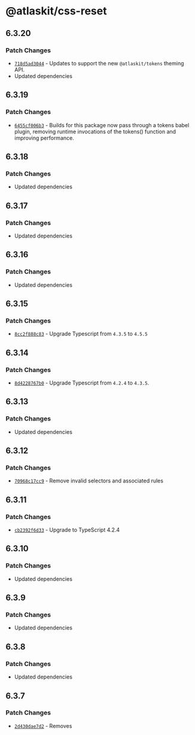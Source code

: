 # @atlaskit/css-reset

## 6.3.20

### Patch Changes

- [`718d5ad3044`](https://bitbucket.org/atlassian/atlassian-frontend/commits/718d5ad3044) - Updates to support the new `@atlaskit/tokens` theming API.
- Updated dependencies

## 6.3.19

### Patch Changes

- [`6455cf006b3`](https://bitbucket.org/atlassian/atlassian-frontend/commits/6455cf006b3) - Builds for this package now pass through a tokens babel plugin, removing runtime invocations of the tokens() function and improving performance.

## 6.3.18

### Patch Changes

- Updated dependencies

## 6.3.17

### Patch Changes

- Updated dependencies

## 6.3.16

### Patch Changes

- Updated dependencies

## 6.3.15

### Patch Changes

- [`8cc2f888c83`](https://bitbucket.org/atlassian/atlassian-frontend/commits/8cc2f888c83) - Upgrade Typescript from `4.3.5` to `4.5.5`

## 6.3.14

### Patch Changes

- [`8d4228767b0`](https://bitbucket.org/atlassian/atlassian-frontend/commits/8d4228767b0) - Upgrade Typescript from `4.2.4` to `4.3.5`.

## 6.3.13

### Patch Changes

- Updated dependencies

## 6.3.12

### Patch Changes

- [`70968c17cc9`](https://bitbucket.org/atlassian/atlassian-frontend/commits/70968c17cc9) - Remove invalid selectors and associated rules

## 6.3.11

### Patch Changes

- [`cb2392f6d33`](https://bitbucket.org/atlassian/atlassian-frontend/commits/cb2392f6d33) - Upgrade to TypeScript 4.2.4

## 6.3.10

### Patch Changes

- Updated dependencies

## 6.3.9

### Patch Changes

- Updated dependencies

## 6.3.8

### Patch Changes

- Updated dependencies

## 6.3.7

### Patch Changes

- [`2d430dae7d2`](https://bitbucket.org/atlassian/atlassian-frontend/commits/2d430dae7d2) - Removes <template /> override for IE11.

## 6.3.6

### Patch Changes

- [`19d72473dfb`](https://bitbucket.org/atlassian/atlassian-frontend/commits/19d72473dfb) - Updates usage of deprecated token names so they're aligned with the latest naming conventions. No UI or visual changes
- Updated dependencies

## 6.3.5

### Patch Changes

- Updated dependencies

## 6.3.4

### Patch Changes

- [`02a2f889019`](https://bitbucket.org/atlassian/atlassian-frontend/commits/02a2f889019) - Removes css that sets the SVG text element's color styles

## 6.3.3

### Patch Changes

- [`5168407f185`](https://bitbucket.org/atlassian/atlassian-frontend/commits/5168407f185) - Fixes an issue in the CSS reset where the SVG text element didn't inherit the correct reset styles.

## 6.3.2

### Patch Changes

- [`b8fd2911013`](https://bitbucket.org/atlassian/atlassian-frontend/commits/b8fd2911013) - [ux] Reduced motion styles that were causing layout flickers have been removed.

## 6.3.1

### Patch Changes

- [`f460cc7c411`](https://bitbucket.org/atlassian/atlassian-frontend/commits/f460cc7c411) - Builds for this package now pass through a tokens babel plugin, removing runtime invocations of the tokens() function and improving bundle size.
- Updated dependencies

## 6.3.0

### Minor Changes

- [`5b605d39119`](https://bitbucket.org/atlassian/atlassian-frontend/commits/5b605d39119) - Scrollbars now respect theme selection

## 6.2.0

### Minor Changes

- [`fd7b67c606a`](https://bitbucket.org/atlassian/atlassian-frontend/commits/fd7b67c606a) - [ux] The reset now uses focus-visible (if supported) instead of styling :focus directly.

### Patch Changes

- Updated dependencies

## 6.1.4

### Patch Changes

- Updated dependencies

## 6.1.3

### Patch Changes

- Updated dependencies

## 6.1.2

### Patch Changes

- Updated dependencies

## 6.1.1

### Patch Changes

- Updated dependencies

## 6.1.0

### Minor Changes

- [`92620c3aa0d`](https://bitbucket.org/atlassian/atlassian-frontend/commits/92620c3aa0d) - [ux] Reduced motion support has been added to the CSS reset.
- [`950a744a150`](https://bitbucket.org/atlassian/atlassian-frontend/commits/950a744a150) - [ux] Color values now sourced through tokens.

### Patch Changes

- Updated dependencies

## 6.0.5

### Patch Changes

- [`d3265f19be`](https://bitbucket.org/atlassian/atlassian-frontend/commits/d3265f19be) - Transpile packages using babel rather than tsc

## 6.0.4

### Patch Changes

- [`cdfd30ef56`](https://bitbucket.org/atlassian/atlassian-frontend/commits/cdfd30ef56) - Bumping dep for fbjs util and moving it to a devDep for css-reset

## 6.0.3

### Patch Changes

- [`5f58283e1f`](https://bitbucket.org/atlassian/atlassian-frontend/commits/5f58283e1f) - Export types using Typescript's new "export type" syntax to satisfy Typescript's --isolatedModules compiler option.
  This requires version 3.8 of Typescript, read more about how we handle Typescript versions here: https://atlaskit.atlassian.com/get-started
  Also add `typescript` to `devDependencies` to denote version that the package was built with.

## 6.0.2

### Patch Changes

- Updated dependencies

## 6.0.1

### Patch Changes

- [`6c525a8229`](https://bitbucket.org/atlassian/atlassian-frontend/commits/6c525a8229) - Upgraded to TypeScript 3.9.6 and tslib to 2.0.0

  Since tslib is a dependency for all our packages we recommend that products also follow this tslib upgrade
  to prevent duplicates of tslib being bundled.

## 6.0.0

### Major Changes

- [`87f4720f27`](https://bitbucket.org/atlassian/atlassian-frontend/commits/87f4720f27) - Officially dropping IE11 support, from this version onwards there are no warranties of the package working in IE11.
  For more information see: https://community.developer.atlassian.com/t/atlaskit-to-drop-support-for-internet-explorer-11-from-1st-july-2020/39534

### Patch Changes

- Updated dependencies

## 5.0.12

### Patch Changes

- [`82a7c30a60`](https://bitbucket.org/atlassian/atlassian-frontend/commits/82a7c30a60) - The module:es2019 field for css-reset should also point to bundle.css instead of a js file

## 5.0.11

### Patch Changes

- [`c2dbd2384c`](https://bitbucket.org/atlassian/atlassian-frontend/commits/c2dbd2384c) - FIX: Override for the default button font style introduced in latest Chrome 83.x.x.x

## 5.0.10

### Patch Changes

- [patch][6548261c9a](https://bitbucket.org/atlassian/atlassian-frontend/commits/6548261c9a):

  Remove namespace imports from React, ReactDom, and PropTypes- Updated dependencies [6548261c9a](https://bitbucket.org/atlassian/atlassian-frontend/commits/6548261c9a):

  - @atlaskit/docs@8.3.2
  - @atlaskit/theme@9.5.1

## 5.0.9

### Patch Changes

- [patch][35d2229b2a](https://bitbucket.org/atlassian/atlaskit-mk-2/commits/35d2229b2a):

  Adding missing license to packages and update to Copyright 2019 Atlassian Pty Ltd.

## 5.0.8

### Patch Changes

- [patch][097b696613](https://bitbucket.org/atlassian/atlaskit-mk-2/commits/097b696613):

  Components now depend on TS 3.6 internally, in order to fix an issue with TS resolving non-relative imports as relative imports

## 5.0.7

### Patch Changes

- [patch][ecca4d1dbb](https://bitbucket.org/atlassian/atlaskit-mk-2/commits/ecca4d1dbb):

  Upgraded Typescript to 3.3.x

## 5.0.6

### Patch Changes

- [patch][de35ce8c67](https://bitbucket.org/atlassian/atlaskit-mk-2/commits/de35ce8c67):

  Updates component maintainers

## 5.0.5

### Patch Changes

- [patch][f34776be97](https://bitbucket.org/atlassian/atlaskit-mk-2/commits/f34776be97):

  Type definition files are now referenced in package.json

## 5.0.4

### Patch Changes

- [patch][bbff8a7d87](https://bitbucket.org/atlassian/atlaskit-mk-2/commits/bbff8a7d87):

  Fixes bug, missing version.json file

## 5.0.3

### Patch Changes

- [patch][18dfac7332](https://bitbucket.org/atlassian/atlaskit-mk-2/commits/18dfac7332):

  In this PR, we are:

  - Re-introducing dist build folders
  - Adding back cjs
  - Replacing es5 by cjs and es2015 by esm
  - Creating folders at the root for entry-points
  - Removing the generation of the entry-points at the root
    Please see this [ticket](https://product-fabric.atlassian.net/browse/BUILDTOOLS-118) or this [page](https://hello.atlassian.net/wiki/spaces/FED/pages/452325500/Finishing+Atlaskit+multiple+entry+points) for further details

## 5.0.2

### Patch Changes

- [patch][7cf5934805](https://bitbucket.org/atlassian/atlaskit-mk-2/commits/7cf5934805):

  Update pkg.module to be same as pkg.main = dist/bundle.css

## 5.0.1

### Patch Changes

- [patch][20da6280cb](https://bitbucket.org/atlassian/atlaskit-mk-2/commits/20da6280cb):

  Replace babel/node with ts-node for building css

## 5.0.0

- [major][bfb006f65a](https://bitbucket.org/atlassian/atlaskit-mk-2/commits/bfb006f65a):

  - css-reset has been converted to Typescript. Typescript consumers will now get static type safety. Flow types are no longer provided. No API or behavioural changes.

## 4.0.1

- [patch][52868d4352](https://bitbucket.org/atlassian/atlaskit-mk-2/commits/52868d4352):

  - Fixed regression of font-weight for `<small>` elements

## 4.0.0

- [major][7c17b35107](https://bitbucket.org/atlassian/atlaskit-mk-2/commits/7c17b35107):

  - Updates react and react-dom peer dependencies to react@^16.8.0 and react-dom@^16.8.0. To use this package, please ensure you use at least this version of react and react-dom.

## 3.0.8

- Updated dependencies [9c0b4744be](https://bitbucket.org/atlassian/atlaskit-mk-2/commits/9c0b4744be):
  - @atlaskit/docs@7.0.3
  - @atlaskit/theme@8.1.7

## 3.0.7

- [patch][6c0d9da30e](https://bitbucket.org/atlassian/atlaskit-mk-2/commits/6c0d9da30e):

  - Removes deprecated css property text-decoration-skip: ink. Users should no longer see a warning to update the property.

## 3.0.6

- Updated dependencies [76299208e6](https://bitbucket.org/atlassian/atlaskit-mk-2/commits/76299208e6):
  - @atlaskit/docs@7.0.0
  - @atlaskit/theme@8.0.0

## 3.0.5

- Updated dependencies [58b84fa](https://bitbucket.org/atlassian/atlaskit-mk-2/commits/58b84fa):
  - @atlaskit/theme@7.0.1
  - @atlaskit/docs@6.0.0

## 3.0.4

- Updated dependencies [d13242d](https://bitbucket.org/atlassian/atlaskit-mk-2/commits/d13242d):
  - @atlaskit/docs@5.2.3
  - @atlaskit/theme@7.0.0

## 3.0.3

- [patch][ef9931d](https://bitbucket.org/atlassian/atlaskit-mk-2/commits/ef9931d):

  - Fix issues with ; due to prettier

## 3.0.2

- [patch] Moved to @atlaskit/theme for all the values from util-shared-styles [6d35164](https://bitbucket.org/atlassian/atlaskit-mk-2/commits/6d35164)

## 3.0.1

- [patch] Updated dependencies [acd86a1](https://bitbucket.org/atlassian/atlaskit-mk-2/commits/acd86a1)
  - @atlaskit/docs@5.0.2

## 3.0.0

- [major] Updates to React ^16.4.0 [7edb866](https://bitbucket.org/atlassian/atlaskit-mk-2/commits/7edb866)
- [major] Updated dependencies [563a7eb](https://bitbucket.org/atlassian/atlaskit-mk-2/commits/563a7eb)
  - @atlaskit/docs@5.0.0
- [major] Updated dependencies [7edb866](https://bitbucket.org/atlassian/atlaskit-mk-2/commits/7edb866)
  - @atlaskit/docs@5.0.0

## 2.0.8

- [patch] Fix flow config and add back flow fix me [107da09](https://bitbucket.org/atlassian/atlaskit-mk-2/commits/107da09)
- [none] Updated dependencies [107da09](https://bitbucket.org/atlassian/atlaskit-mk-2/commits/107da09)

## 2.0.7

- [patch] Remove or update \$FlowFixMe [e8ad98a](https://bitbucket.org/atlassian/atlaskit-mk-2/commits/e8ad98a)
- [none] Updated dependencies [e8ad98a](https://bitbucket.org/atlassian/atlaskit-mk-2/commits/e8ad98a)

## 2.0.6

- [patch] Clean Changelogs - remove duplicates and empty entries [e7756cd](https://bitbucket.org/atlassian/atlaskit-mk-2/commits/e7756cd)
- [none] Updated dependencies [e7756cd](https://bitbucket.org/atlassian/atlaskit-mk-2/commits/e7756cd)

## 2.0.5

- [patch] Update changelogs to remove duplicate [cc58e17](https://bitbucket.org/atlassian/atlaskit-mk-2/commits/cc58e17)
- [none] Updated dependencies [cc58e17](https://bitbucket.org/atlassian/atlaskit-mk-2/commits/cc58e17)
  - @atlaskit/docs@4.1.1

## 2.0.4

- [none] Updated dependencies [9d20f54](https://bitbucket.org/atlassian/atlaskit-mk-2/commits/9d20f54)
  - @atlaskit/docs@4.1.0

## 2.0.3

- [patch] Updated dependencies [1e80619](https://bitbucket.org/atlassian/atlaskit-mk-2/commits/1e80619)
  - @atlaskit/docs@4.0.0

## 2.0.2

- [patch] Updated dependencies [d662caa](https://bitbucket.org/atlassian/atlaskit-mk-2/commits/d662caa)
  - @atlaskit/docs@3.0.4

## 2.0.1

- [patch] Remove negative spacing [ac73181](https://bitbucket.org/atlassian/atlaskit-mk-2/commits/ac73181)

## 2.0.0

- [major] Bump to React 16.3. [4251858](https://bitbucket.org/atlassian/atlaskit-mk-2/commits/4251858)

## 1.2.3

- [patch] Fixed main styles in IE11 [5aa8105](https://bitbucket.org/atlassian/atlaskit-mk-2/commits/5aa8105)

## 1.2.2

- [patch] updated the repository url to https://bitbucket.org/atlassian/atlaskit-mk-2 [1e57e5a](https://bitbucket.org/atlassian/atlaskit-mk-2/commits/1e57e5a)

## 1.2.1

- [patch] Packages Flow types for elements components [3111e74](https://bitbucket.org/atlassian/atlaskit-mk-2/commits/3111e74)

## 1.2.0

- [minor] Add React 16 support. [12ea6e4](https://bitbucket.org/atlassian/atlaskit-mk-2/commits/12ea6e4)

## 1.1.7

- [patch] migrated css reset from ak to ak-mk2 [53ce5eb](https://bitbucket.org/atlassian/atlaskit-mk-2/commits/53ce5eb)

## 1.1.6 (2017-11-30)

- bug fix; release stories with fixed console errors ([3321c2b](https://bitbucket.org/atlassian/atlaskit/commits/3321c2b))

## 1.1.5 (2017-07-25)

- fix; use class transform in loose mode in babel to improve load performance in apps ([fde719a](https://bitbucket.org/atlassian/atlaskit/commits/fde719a))

## 1.1.4 (2017-05-24)

- fix; fixing webkit code font issue ([2f0ee47](https://bitbucket.org/atlassian/atlaskit/commits/2f0ee47))

## 1.1.3 (2017-05-11)

- fix; use ADG 3 font family for code and kbd tags ([37ac71a](https://bitbucket.org/atlassian/atlaskit/commits/37ac71a))

## 1.1.2 (2017-04-27)

- fix; update legal copy to be more clear. Not all modules include ADG license. ([f3a945e](https://bitbucket.org/atlassian/atlaskit/commits/f3a945e))

## 1.1.1 (2017-04-26)

- fix; update legal copy and fix broken links for component README on npm. New contribution and ([0b3e454](https://bitbucket.org/atlassian/atlaskit/commits/0b3e454))

## 1.1.0 (2017-04-20)

- feature; removed explicit style! imports, set style-loader in webpack config ([891fc3c](https://bitbucket.org/atlassian/atlaskit/commits/891fc3c))

## 1.0.5 (2017-03-23)

- fix; Empty commit to release the component ([49c08ee](https://bitbucket.org/atlassian/atlaskit/commits/49c08ee))

## 1.0.3 (2017-03-21)

## 1.0.3 (2017-03-21)

- fix; maintainers for all the packages were added ([261d00a](https://bitbucket.org/atlassian/atlaskit/commits/261d00a))

## 1.0.2 (2017-02-07)

## 1.0.1 (2017-02-06)

- fix; Updates package to use scoped ak packages ([58fd6c5](https://bitbucket.org/atlassian/atlaskit/commits/58fd6c5))
- fix; correct package name in css-reset docs ([670ec8f](https://bitbucket.org/atlassian/atlaskit/commits/670ec8f))
